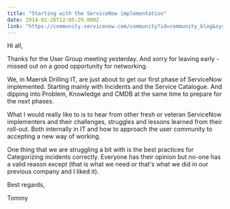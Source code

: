 ```yaml
---
title: "Starting with the ServiceNow implementation"
date: 2014-02-26T12:05:29.000Z
link: "https://community.servicenow.com/community?id=community_blog&sys_id=625da629dbd0dbc01dcaf3231f9619d4"
---
```

<p>Hi all, </p><p></p><p></p><p>Thanks for the User Group meeting yesterday. And sorry for leaving early - missed out on a good opportunity for networking. </p><p></p><p>We, in Maersk Drilling IT, are just about to get our first phase of ServiceNow implemented. Starting mainly with Incidents and the Service Catalogue. And dipping into Problem, Knowledge and CMDB at the same time to prepare for the next phases. </p><p></p><p>What I would really like to is to hear from other fresh or veteran ServiceNow implementers and their challenges, struggles and lessons learned from their roll-out. Both internally in IT and how to approach the user community to accepting a new way of working. </p><p></p><p>One thing that we are struggling a bit with is the best practices for Categorizing incidents correctly. Everyone has their opinion but no-one has a valid reason except (that is what we need or that's what we did in our previous company and I liked it).</p><p></p><p></p><p>Best regards,</p><p>Tommy</p>